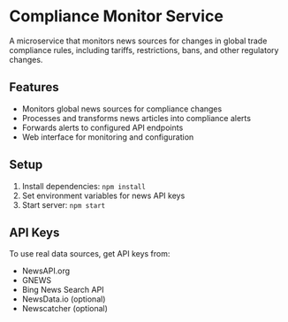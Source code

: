 # Compliance Monitor Service

A microservice that monitors news sources for changes in global trade compliance rules, including tariffs, restrictions, bans, and other regulatory changes.

## Features

- Monitors global news sources for compliance changes
- Processes and transforms news articles into compliance alerts
- Forwards alerts to configured API endpoints
- Web interface for monitoring and configuration

## Setup

1. Install dependencies: `npm install`
2. Set environment variables for news API keys
3. Start server: `npm start`

## API Keys

To use real data sources, get API keys from:
- NewsAPI.org
- GNEWS
- Bing News Search API
- NewsData.io (optional)
- Newscatcher (optional)